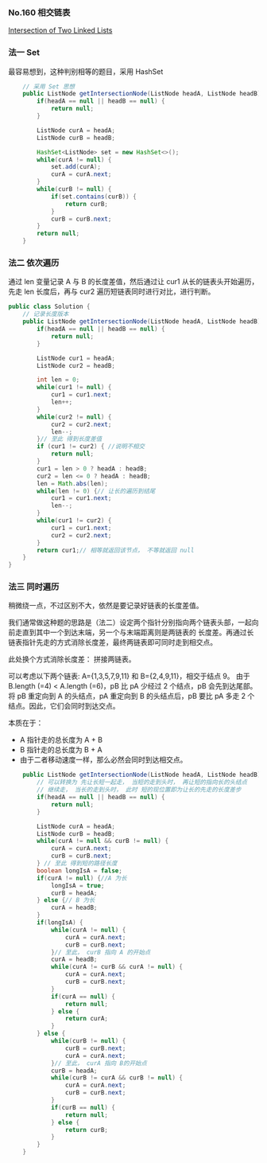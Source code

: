 ### No.160 相交链表

[Intersection of Two Linked Lists](https://leetcode.com/problems/intersection-of-two-linked-lists/)



### 法一 Set

最容易想到，这种判别相等的题目，采用 HashSet

```java
    // 采用 Set 思想
    public ListNode getIntersectionNode(ListNode headA, ListNode headB) {
        if(headA == null || headB == null) {
            return null;
        }

        ListNode curA = headA;
        ListNode curB = headB;

        HashSet<ListNode> set = new HashSet<>();
        while(curA != null) {
            set.add(curA);
            curA = curA.next;
        }
        while(curB != null) {
            if(set.contains(curB)) {
                return curB;
            }
            curB = curB.next;
        }
        return null;   
    }
```





### 法二  依次遍历

通过 len 变量记录 A 与 B 的长度差值，然后通过让 cur1 从长的链表头开始遍历，先走 len 长度后，再与 cur2 遍历短链表同时进行对比，进行判断。 

```java
public class Solution {
    // 记录长度版本
    public ListNode getIntersectionNode(ListNode headA, ListNode headB) {
        if(headA == null || headB == null) {
            return null;
        }

        ListNode cur1 = headA;
        ListNode cur2 = headB;

        int len = 0;
        while(cur1 != null) {
            cur1 = cur1.next;
            len++;
        }
        while(cur2 != null) {
            cur2 = cur2.next;
            len--;
        }// 至此 得到长度差值
        if (cur1 != cur2) { //说明不相交
            return null; 
        }
        cur1 = len > 0 ? headA : headB;
        cur2 = len <= 0 ? headA : headB;
        len = Math.abs(len);
        while(len != 0) {// 让长的遍历到结尾
            cur1 = cur1.next;
            len--;
        }
        while(cur1 != cur2) {
            cur1 = cur1.next;
            cur2 = cur2.next;
        }
        return cur1;// 相等就返回该节点， 不等就返回 null      
    }
}
```



### 法三 同时遍历

稍微绕一点，不过区别不大，依然是要记录好链表的长度差值。

我们通常做这种题的思路是（法二）设定两个指针分别指向两个链表头部，一起向前走直到其中一个到达末端，另一个与末端距离则是两链表的 长度差。再通过长链表指针先走的方式消除长度差，最终两链表即可同时走到相交点。

此处换个方式消除长度差： 拼接两链表。

可以考虑以下两个链表: A={1,3,5,7,9,11} 和 B={2,4,9,11}，相交于结点 9。 由于 B.length (=4) < A.length (=6)，pB 比 pA 少经过 2 个结点，pB 会先到达尾部。将 pB 重定向到 A 的头结点，pA 重定向到 B 的头结点后，pB 要比 pA 多走 2 个结点。因此，它们会同时到达交点。

本质在于：

- A 指针走的总长度为 A + B
- B 指针走的总长度为 B + A
- 由于二者移动速度一样，那么必然会同时到达相交点。

```java
    public ListNode getIntersectionNode(ListNode headA, ListNode headB) {
        // 可以转换为 先让长短一起走， 当短的走到头时， 再让短的指向长的头结点
        // 继续走， 当长的走到头时， 此时 短的现位置即为让长的先走的长度差步
        if(headA == null || headB == null) {
            return null;
        }

        ListNode curA = headA;
        ListNode curB = headB;
        while(curA != null && curB != null) {
            curA = curA.next;
            curB = curB.next;
        } // 至此 得到短的路径长度
        boolean longIsA = false;
        if(curA != null) {//A 为长
            longIsA = true;
            curB = headA;
        } else {// B 为长
            curA = headB;
        }
        if(longIsA) {
            while(curA != null) {
                curA = curA.next;
                curB = curB.next;
            }// 至此， curB 指向 A 的开始点
            curA = headB;
            while(curA != curB && curA != null) {
                curA = curA.next;
                curB = curB.next;
            }
            if(curA == null) {
                return null;
            } else {
                return curA;
            }
        } else {
            while(curB != null) {
                curB = curB.next;
                curA = curA.next;
            }// 至此， curA 指向 B的开始点
            curB = headA;
            while(curB != curA && curB != null) {
                curA = curA.next;
                curB = curB.next;
            }
            if(curB == null) {
                return null;
            } else {
                return curB;
            }
        }
    }
```



